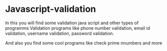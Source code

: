 # Javascript-validation
In this you will find some validation java script and other types of programms 
Validation programs like 
phone number validation,
email id validation,
username validation,
password validation.

And also you find some cool programs like 
check prime nnumbers and more
